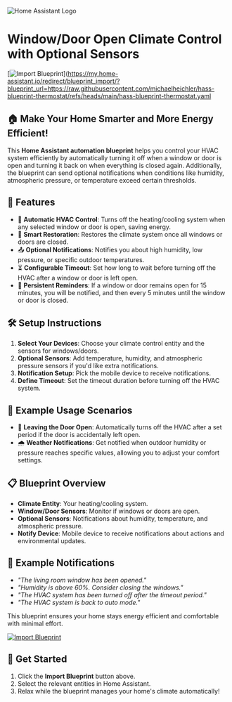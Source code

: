 ![Home Assistant Logo](https://www.home-assistant.io/images/blog/2023-09-ha10/home-assistant-logo-new.png)

# Window/Door Open Climate Control with Optional Sensors

[![Import Blueprint](https://my.home-assistant.io/badges/blueprint_import.svg)](https://my.home-assistant.io/redirect/blueprint_import/?blueprint_url=https://raw.githubusercontent.com/michaelheichler/hass-blueprint-thermostat/refs/heads/main/hass-blueprint-thermostat.yaml

## 🏠 Make Your Home Smarter and More Energy Efficient!

This **Home Assistant automation blueprint** helps you control your HVAC system efficiently by automatically turning it off when a window or door is open and turning it back on when everything is closed again. Additionally, the blueprint can send optional notifications when conditions like humidity, atmospheric pressure, or temperature exceed certain thresholds.

## 🚀 Features
- 🏰 **Automatic HVAC Control**: Turns off the heating/cooling system when any selected window or door is open, saving energy.
- 🔄 **Smart Restoration**: Restores the climate system once all windows or doors are closed.
- 📤 **Optional Notifications**: Notifies you about high humidity, low pressure, or specific outdoor temperatures.
- ⏳ **Configurable Timeout**: Set how long to wait before turning off the HVAC after a window or door is left open.
- 🔔 **Persistent Reminders**: If a window or door remains open for 15 minutes, you will be notified, and then every 5 minutes until the window or door is closed.

## 🛠️ Setup Instructions
1. **Select Your Devices**: Choose your climate control entity and the sensors for windows/doors.
2. **Optional Sensors**: Add temperature, humidity, and atmospheric pressure sensors if you'd like extra notifications.
3. **Notification Setup**: Pick the mobile device to receive notifications.
4. **Define Timeout**: Set the timeout duration before turning off the HVAC system.

## 🌟 Example Usage Scenarios
- 🚶 **Leaving the Door Open**: Automatically turns off the HVAC after a set period if the door is accidentally left open.
- 🌧 **Weather Notifications**: Get notified when outdoor humidity or pressure reaches specific values, allowing you to adjust your comfort settings.

## 📋 Blueprint Overview
- **Climate Entity**: Your heating/cooling system.
- **Window/Door Sensors**: Monitor if windows or doors are open.
- **Optional Sensors**: Notifications about humidity, temperature, and atmospheric pressure.
- **Notify Device**: Mobile device to receive notifications about actions and environmental updates.

## 📢 Example Notifications
- *"The living room window has been opened."*
- *"Humidity is above 60%. Consider closing the windows."*
- *"The HVAC system has been turned off after the timeout period."*
- *"The HVAC system is back to auto mode."*

This blueprint ensures your home stays energy efficient and comfortable with minimal effort.

[![Import Blueprint](https://my.home-assistant.io/badges/blueprint_import.svg)](https://my.home-assistant.io/redirect/blueprint_import/?blueprint_url=[https://github.com/michaelheichler/hass-blueprint-thermostat/hass-blueprint-thermostat.yaml](https://raw.githubusercontent.com/michaelheichler/hass-blueprint-thermostat/refs/heads/main/hass-blueprint-thermostat.yaml))

## 🏁 Get Started
1. Click the **Import Blueprint** button above.
2. Select the relevant entities in Home Assistant.
3. Relax while the blueprint manages your home's climate automatically!

